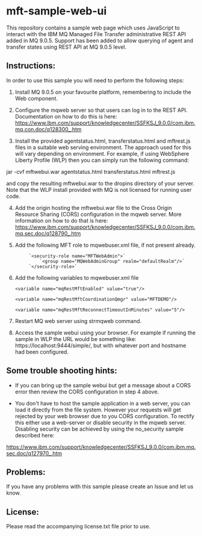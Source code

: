# mft-sample-web-ui
This repository contains a sample web page which uses JavaScript to interact with the 
IBM MQ Managed File Transfer administrative REST API added in MQ 9.0.5. Support has 
been added to allow querying of agent and transfer states using REST API at MQ 9.0.5 level.


## Instructions:

In order to use this sample you will need to perform the following steps:

1. Install MQ 9.0.5 on your favourite platform, remembering to include the Web component.

2. Configure the mqweb server so that users can log in to the REST API. Documentation on
how to do this is here: 
https://www.ibm.com/support/knowledgecenter/SSFKSJ_9.0.0/com.ibm.mq.con.doc/q128300_.htm

3. Install the provided agentstatus.html, transferstatus.html and mftrest.js files in a 
suitable web serving environment. The approach used for this will vary depending on 
environment. For example, if using WebSphere Liberty Profile (WLP) then you can simply 
run the following command:

jar -cvf mftwebui.war agentstatus.html transferstatus.html mftrest.js

and copy the resulting mftwebui.war to the dropins directory of your server. Note
that the WLP install provided with MQ is not licensed for running user code.

4. Add the origin hosting the mftwebui.war file to the Cross Origin Resource Sharing (CORS)
configuration in the mqweb server. More information on how to do that is here:
https://www.ibm.com/support/knowledgecenter/SSFKSJ_9.0.0/com.ibm.mq.sec.doc/q128790_.htm

5. Add the following MFT role to mqwebuser.xml file, if not present already.

            `<security-role name="MFTWebAdmin">`
                `<group name="MQWebAdminGroup" realm="defaultRealm"/>`
            `</security-role>`

6. Add the following variables to mqwebuser.xml file

	`<variable name="mqRestMftEnabled" value="true"/>`
	
	`<variable name="mqRestMftCoordinationQmgr" value="MFTDEMO"/>`
	
	`<variable name="mqRestMftReconnectTimeoutInMinutes" value="5"/>`
	

7. Restart MQ web server using strmqweb command.

8. Access the sample webui using your browser. For example if running the sample in WLP 
the URL would be something like: https://localhost:9444/simple/, but with whatever 
port and hostname had been configured.


## Some trouble shooting hints:

* If you can bring up the sample webui but get a message about a CORS error then review
the CORS configuration in step 4 above.

* You don't have to host the sample application in a web server, you can load it
directly from the file system. However your requests will get rejected by your web browser
due to you CORS configuration. To rectify this either use a web-server or disable security
in the mqweb server. Disabling security can be achieved by using the no_security sample
described here: 

https://www.ibm.com/support/knowledgecenter/SSFKSJ_9.0.0/com.ibm.mq.sec.doc/q127970_.htm


## Problems:

If you have any problems with this sample please create an Issue and let us know.

## License:
Please read the accompanying license.txt file prior to use.
